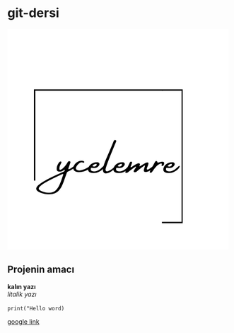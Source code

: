 # git-dersi

![deneme](https://github.com/yucel507/git-dersi/blob/master/ycelemre.png)

## Projenin amacı

**kalın yazı**</br>
*litalik yazı*

`print("Hello word)`

[google link](https://www.google.com)
